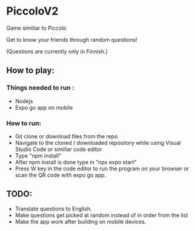 # PiccoloV2
Game similiar to Piccolo

Get to know your friends through random questions!

(Questions are currently only in Finnish.)

## How to play:

### Things needed to run :

- Nodejs
- Expo go app on mobile

### How to run:
- Git clone or download files from the repo
- Navigate to the cloned / downloaded repository while using Visual Studio Code or similiar code editor
- Type "npm install"
- After npm install is done type in "npx expo start"
- Press W key in the code editor to run the program on your browser or scan the QR code with expo go app.

## TODO:
- Translate questions to English.
- Make questions get picked at random instead of in order from the list
- Make the app work after building on mobile devices.
